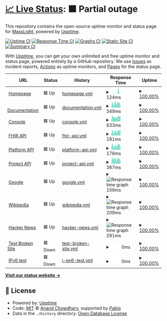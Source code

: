 # [📈 Live Status](https://masslight.github.io/upptime): <!--live status--> **🟧 Partial outage**

This repository contains the open-source uptime monitor and status page for [MassLight](https://masslight.github.io/upptime), powered by [Upptime](https://github.com/upptime/upptime).

[![Uptime CI](https://github.com/masslight/upptime/workflows/Uptime%20CI/badge.svg)](https://github.com/masslight/upptime/actions?query=workflow%3A%22Uptime+CI%22)
[![Response Time CI](https://github.com/masslight/upptime/workflows/Response%20Time%20CI/badge.svg)](https://github.com/masslight/upptime/actions?query=workflow%3A%22Response+Time+CI%22)
[![Graphs CI](https://github.com/masslight/upptime/workflows/Graphs%20CI/badge.svg)](https://github.com/masslight/upptime/actions?query=workflow%3A%22Graphs+CI%22)
[![Static Site CI](https://github.com/masslight/upptime/workflows/Static%20Site%20CI/badge.svg)](https://github.com/masslight/upptime/actions?query=workflow%3A%22Static+Site+CI%22)
[![Summary CI](https://github.com/masslight/upptime/workflows/Summary%20CI/badge.svg)](https://github.com/masslight/upptime/actions?query=workflow%3A%22Summary+CI%22)

With [Upptime](https://upptime.js.org), you can get your own unlimited and free uptime monitor and status page, powered entirely by a GitHub repository. We use [Issues](https://github.com/masslight/upptime/issues) as incident reports, [Actions](https://github.com/masslight/upptime/actions) as uptime monitors, and [Pages](https://masslight.github.io/upptime) for the status page.

<!--start: status pages-->
<!-- This summary is generated by Upptime (https://github.com/upptime/upptime) -->
<!-- Do not edit this manually, your changes will be overwritten -->
<!-- prettier-ignore -->
| URL | Status | History | Response Time | Uptime |
| --- | ------ | ------- | ------------- | ------ |
| <img alt="" src="https://icons.duckduckgo.com/ip3/www.zapehr.com.ico" height="13"> [Homepage](https://www.zapehr.com) | 🟩 Up | [homepage.yml](https://github.com/masslight/upptime/commits/HEAD/history/homepage.yml) | <details><summary><img alt="Response time graph" src="./graphs/homepage/response-time-week.png" height="20"> 124ms</summary><br><a href="https://masslight.github.io/upptime/history/homepage"><img alt="Response time 124" src="https://img.shields.io/endpoint?url=https%3A%2F%2Fraw.githubusercontent.com%2Fmasslight%2Fupptime%2FHEAD%2Fapi%2Fhomepage%2Fresponse-time.json"></a><br><a href="https://masslight.github.io/upptime/history/homepage"><img alt="24-hour response time 124" src="https://img.shields.io/endpoint?url=https%3A%2F%2Fraw.githubusercontent.com%2Fmasslight%2Fupptime%2FHEAD%2Fapi%2Fhomepage%2Fresponse-time-day.json"></a><br><a href="https://masslight.github.io/upptime/history/homepage"><img alt="7-day response time 124" src="https://img.shields.io/endpoint?url=https%3A%2F%2Fraw.githubusercontent.com%2Fmasslight%2Fupptime%2FHEAD%2Fapi%2Fhomepage%2Fresponse-time-week.json"></a><br><a href="https://masslight.github.io/upptime/history/homepage"><img alt="30-day response time 124" src="https://img.shields.io/endpoint?url=https%3A%2F%2Fraw.githubusercontent.com%2Fmasslight%2Fupptime%2FHEAD%2Fapi%2Fhomepage%2Fresponse-time-month.json"></a><br><a href="https://masslight.github.io/upptime/history/homepage"><img alt="1-year response time 124" src="https://img.shields.io/endpoint?url=https%3A%2F%2Fraw.githubusercontent.com%2Fmasslight%2Fupptime%2FHEAD%2Fapi%2Fhomepage%2Fresponse-time-year.json"></a></details> | <details><summary><a href="https://masslight.github.io/upptime/history/homepage">100.00%</a></summary><a href="https://masslight.github.io/upptime/history/homepage"><img alt="All-time uptime 100.00%" src="https://img.shields.io/endpoint?url=https%3A%2F%2Fraw.githubusercontent.com%2Fmasslight%2Fupptime%2FHEAD%2Fapi%2Fhomepage%2Fuptime.json"></a><br><a href="https://masslight.github.io/upptime/history/homepage"><img alt="24-hour uptime 100.00%" src="https://img.shields.io/endpoint?url=https%3A%2F%2Fraw.githubusercontent.com%2Fmasslight%2Fupptime%2FHEAD%2Fapi%2Fhomepage%2Fuptime-day.json"></a><br><a href="https://masslight.github.io/upptime/history/homepage"><img alt="7-day uptime 100.00%" src="https://img.shields.io/endpoint?url=https%3A%2F%2Fraw.githubusercontent.com%2Fmasslight%2Fupptime%2FHEAD%2Fapi%2Fhomepage%2Fuptime-week.json"></a><br><a href="https://masslight.github.io/upptime/history/homepage"><img alt="30-day uptime 100.00%" src="https://img.shields.io/endpoint?url=https%3A%2F%2Fraw.githubusercontent.com%2Fmasslight%2Fupptime%2FHEAD%2Fapi%2Fhomepage%2Fuptime-month.json"></a><br><a href="https://masslight.github.io/upptime/history/homepage"><img alt="1-year uptime 100.00%" src="https://img.shields.io/endpoint?url=https%3A%2F%2Fraw.githubusercontent.com%2Fmasslight%2Fupptime%2FHEAD%2Fapi%2Fhomepage%2Fuptime-year.json"></a></details>
| <img alt="" src="https://icons.duckduckgo.com/ip3/docs.zapehr.com.ico" height="13"> [Documentation](https://docs.zapehr.com) | 🟩 Up | [documentation.yml](https://github.com/masslight/upptime/commits/HEAD/history/documentation.yml) | <details><summary><img alt="Response time graph" src="./graphs/documentation/response-time-week.png" height="20"> 349ms</summary><br><a href="https://masslight.github.io/upptime/history/documentation"><img alt="Response time 349" src="https://img.shields.io/endpoint?url=https%3A%2F%2Fraw.githubusercontent.com%2Fmasslight%2Fupptime%2FHEAD%2Fapi%2Fdocumentation%2Fresponse-time.json"></a><br><a href="https://masslight.github.io/upptime/history/documentation"><img alt="24-hour response time 349" src="https://img.shields.io/endpoint?url=https%3A%2F%2Fraw.githubusercontent.com%2Fmasslight%2Fupptime%2FHEAD%2Fapi%2Fdocumentation%2Fresponse-time-day.json"></a><br><a href="https://masslight.github.io/upptime/history/documentation"><img alt="7-day response time 349" src="https://img.shields.io/endpoint?url=https%3A%2F%2Fraw.githubusercontent.com%2Fmasslight%2Fupptime%2FHEAD%2Fapi%2Fdocumentation%2Fresponse-time-week.json"></a><br><a href="https://masslight.github.io/upptime/history/documentation"><img alt="30-day response time 349" src="https://img.shields.io/endpoint?url=https%3A%2F%2Fraw.githubusercontent.com%2Fmasslight%2Fupptime%2FHEAD%2Fapi%2Fdocumentation%2Fresponse-time-month.json"></a><br><a href="https://masslight.github.io/upptime/history/documentation"><img alt="1-year response time 349" src="https://img.shields.io/endpoint?url=https%3A%2F%2Fraw.githubusercontent.com%2Fmasslight%2Fupptime%2FHEAD%2Fapi%2Fdocumentation%2Fresponse-time-year.json"></a></details> | <details><summary><a href="https://masslight.github.io/upptime/history/documentation">100.00%</a></summary><a href="https://masslight.github.io/upptime/history/documentation"><img alt="All-time uptime 100.00%" src="https://img.shields.io/endpoint?url=https%3A%2F%2Fraw.githubusercontent.com%2Fmasslight%2Fupptime%2FHEAD%2Fapi%2Fdocumentation%2Fuptime.json"></a><br><a href="https://masslight.github.io/upptime/history/documentation"><img alt="24-hour uptime 100.00%" src="https://img.shields.io/endpoint?url=https%3A%2F%2Fraw.githubusercontent.com%2Fmasslight%2Fupptime%2FHEAD%2Fapi%2Fdocumentation%2Fuptime-day.json"></a><br><a href="https://masslight.github.io/upptime/history/documentation"><img alt="7-day uptime 100.00%" src="https://img.shields.io/endpoint?url=https%3A%2F%2Fraw.githubusercontent.com%2Fmasslight%2Fupptime%2FHEAD%2Fapi%2Fdocumentation%2Fuptime-week.json"></a><br><a href="https://masslight.github.io/upptime/history/documentation"><img alt="30-day uptime 100.00%" src="https://img.shields.io/endpoint?url=https%3A%2F%2Fraw.githubusercontent.com%2Fmasslight%2Fupptime%2FHEAD%2Fapi%2Fdocumentation%2Fuptime-month.json"></a><br><a href="https://masslight.github.io/upptime/history/documentation"><img alt="1-year uptime 100.00%" src="https://img.shields.io/endpoint?url=https%3A%2F%2Fraw.githubusercontent.com%2Fmasslight%2Fupptime%2FHEAD%2Fapi%2Fdocumentation%2Fuptime-year.json"></a></details>
| <img alt="" src="https://icons.duckduckgo.com/ip3/console.zapehr.com.ico" height="13"> [Console](https://console.zapehr.com) | 🟩 Up | [console.yml](https://github.com/masslight/upptime/commits/HEAD/history/console.yml) | <details><summary><img alt="Response time graph" src="./graphs/console/response-time-week.png" height="20"> 633ms</summary><br><a href="https://masslight.github.io/upptime/history/console"><img alt="Response time 633" src="https://img.shields.io/endpoint?url=https%3A%2F%2Fraw.githubusercontent.com%2Fmasslight%2Fupptime%2FHEAD%2Fapi%2Fconsole%2Fresponse-time.json"></a><br><a href="https://masslight.github.io/upptime/history/console"><img alt="24-hour response time 633" src="https://img.shields.io/endpoint?url=https%3A%2F%2Fraw.githubusercontent.com%2Fmasslight%2Fupptime%2FHEAD%2Fapi%2Fconsole%2Fresponse-time-day.json"></a><br><a href="https://masslight.github.io/upptime/history/console"><img alt="7-day response time 633" src="https://img.shields.io/endpoint?url=https%3A%2F%2Fraw.githubusercontent.com%2Fmasslight%2Fupptime%2FHEAD%2Fapi%2Fconsole%2Fresponse-time-week.json"></a><br><a href="https://masslight.github.io/upptime/history/console"><img alt="30-day response time 633" src="https://img.shields.io/endpoint?url=https%3A%2F%2Fraw.githubusercontent.com%2Fmasslight%2Fupptime%2FHEAD%2Fapi%2Fconsole%2Fresponse-time-month.json"></a><br><a href="https://masslight.github.io/upptime/history/console"><img alt="1-year response time 633" src="https://img.shields.io/endpoint?url=https%3A%2F%2Fraw.githubusercontent.com%2Fmasslight%2Fupptime%2FHEAD%2Fapi%2Fconsole%2Fresponse-time-year.json"></a></details> | <details><summary><a href="https://masslight.github.io/upptime/history/console">100.00%</a></summary><a href="https://masslight.github.io/upptime/history/console"><img alt="All-time uptime 100.00%" src="https://img.shields.io/endpoint?url=https%3A%2F%2Fraw.githubusercontent.com%2Fmasslight%2Fupptime%2FHEAD%2Fapi%2Fconsole%2Fuptime.json"></a><br><a href="https://masslight.github.io/upptime/history/console"><img alt="24-hour uptime 100.00%" src="https://img.shields.io/endpoint?url=https%3A%2F%2Fraw.githubusercontent.com%2Fmasslight%2Fupptime%2FHEAD%2Fapi%2Fconsole%2Fuptime-day.json"></a><br><a href="https://masslight.github.io/upptime/history/console"><img alt="7-day uptime 100.00%" src="https://img.shields.io/endpoint?url=https%3A%2F%2Fraw.githubusercontent.com%2Fmasslight%2Fupptime%2FHEAD%2Fapi%2Fconsole%2Fuptime-week.json"></a><br><a href="https://masslight.github.io/upptime/history/console"><img alt="30-day uptime 100.00%" src="https://img.shields.io/endpoint?url=https%3A%2F%2Fraw.githubusercontent.com%2Fmasslight%2Fupptime%2FHEAD%2Fapi%2Fconsole%2Fuptime-month.json"></a><br><a href="https://masslight.github.io/upptime/history/console"><img alt="1-year uptime 100.00%" src="https://img.shields.io/endpoint?url=https%3A%2F%2Fraw.githubusercontent.com%2Fmasslight%2Fupptime%2FHEAD%2Fapi%2Fconsole%2Fuptime-year.json"></a></details>
| <img alt="" src="https://icons.duckduckgo.com/ip3/fhir-api.zapehr.com.ico" height="13"> [FHIR API](https://fhir-api.zapehr.com/version) | 🟩 Up | [fhir-api.yml](https://github.com/masslight/upptime/commits/HEAD/history/fhir-api.yml) | <details><summary><img alt="Response time graph" src="./graphs/fhir-api/response-time-week.png" height="20"> 181ms</summary><br><a href="https://masslight.github.io/upptime/history/fhir-api"><img alt="Response time 181" src="https://img.shields.io/endpoint?url=https%3A%2F%2Fraw.githubusercontent.com%2Fmasslight%2Fupptime%2FHEAD%2Fapi%2Ffhir-api%2Fresponse-time.json"></a><br><a href="https://masslight.github.io/upptime/history/fhir-api"><img alt="24-hour response time 181" src="https://img.shields.io/endpoint?url=https%3A%2F%2Fraw.githubusercontent.com%2Fmasslight%2Fupptime%2FHEAD%2Fapi%2Ffhir-api%2Fresponse-time-day.json"></a><br><a href="https://masslight.github.io/upptime/history/fhir-api"><img alt="7-day response time 181" src="https://img.shields.io/endpoint?url=https%3A%2F%2Fraw.githubusercontent.com%2Fmasslight%2Fupptime%2FHEAD%2Fapi%2Ffhir-api%2Fresponse-time-week.json"></a><br><a href="https://masslight.github.io/upptime/history/fhir-api"><img alt="30-day response time 181" src="https://img.shields.io/endpoint?url=https%3A%2F%2Fraw.githubusercontent.com%2Fmasslight%2Fupptime%2FHEAD%2Fapi%2Ffhir-api%2Fresponse-time-month.json"></a><br><a href="https://masslight.github.io/upptime/history/fhir-api"><img alt="1-year response time 181" src="https://img.shields.io/endpoint?url=https%3A%2F%2Fraw.githubusercontent.com%2Fmasslight%2Fupptime%2FHEAD%2Fapi%2Ffhir-api%2Fresponse-time-year.json"></a></details> | <details><summary><a href="https://masslight.github.io/upptime/history/fhir-api">100.00%</a></summary><a href="https://masslight.github.io/upptime/history/fhir-api"><img alt="All-time uptime 100.00%" src="https://img.shields.io/endpoint?url=https%3A%2F%2Fraw.githubusercontent.com%2Fmasslight%2Fupptime%2FHEAD%2Fapi%2Ffhir-api%2Fuptime.json"></a><br><a href="https://masslight.github.io/upptime/history/fhir-api"><img alt="24-hour uptime 100.00%" src="https://img.shields.io/endpoint?url=https%3A%2F%2Fraw.githubusercontent.com%2Fmasslight%2Fupptime%2FHEAD%2Fapi%2Ffhir-api%2Fuptime-day.json"></a><br><a href="https://masslight.github.io/upptime/history/fhir-api"><img alt="7-day uptime 100.00%" src="https://img.shields.io/endpoint?url=https%3A%2F%2Fraw.githubusercontent.com%2Fmasslight%2Fupptime%2FHEAD%2Fapi%2Ffhir-api%2Fuptime-week.json"></a><br><a href="https://masslight.github.io/upptime/history/fhir-api"><img alt="30-day uptime 100.00%" src="https://img.shields.io/endpoint?url=https%3A%2F%2Fraw.githubusercontent.com%2Fmasslight%2Fupptime%2FHEAD%2Fapi%2Ffhir-api%2Fuptime-month.json"></a><br><a href="https://masslight.github.io/upptime/history/fhir-api"><img alt="1-year uptime 100.00%" src="https://img.shields.io/endpoint?url=https%3A%2F%2Fraw.githubusercontent.com%2Fmasslight%2Fupptime%2FHEAD%2Fapi%2Ffhir-api%2Fuptime-year.json"></a></details>
| <img alt="" src="https://icons.duckduckgo.com/ip3/platform-api.zapehr.com.ico" height="13"> [Platform API](https://platform-api.zapehr.com/v1/version) | 🟩 Up | [platform-api.yml](https://github.com/masslight/upptime/commits/HEAD/history/platform-api.yml) | <details><summary><img alt="Response time graph" src="./graphs/platform-api/response-time-week.png" height="20"> 178ms</summary><br><a href="https://masslight.github.io/upptime/history/platform-api"><img alt="Response time 178" src="https://img.shields.io/endpoint?url=https%3A%2F%2Fraw.githubusercontent.com%2Fmasslight%2Fupptime%2FHEAD%2Fapi%2Fplatform-api%2Fresponse-time.json"></a><br><a href="https://masslight.github.io/upptime/history/platform-api"><img alt="24-hour response time 178" src="https://img.shields.io/endpoint?url=https%3A%2F%2Fraw.githubusercontent.com%2Fmasslight%2Fupptime%2FHEAD%2Fapi%2Fplatform-api%2Fresponse-time-day.json"></a><br><a href="https://masslight.github.io/upptime/history/platform-api"><img alt="7-day response time 178" src="https://img.shields.io/endpoint?url=https%3A%2F%2Fraw.githubusercontent.com%2Fmasslight%2Fupptime%2FHEAD%2Fapi%2Fplatform-api%2Fresponse-time-week.json"></a><br><a href="https://masslight.github.io/upptime/history/platform-api"><img alt="30-day response time 178" src="https://img.shields.io/endpoint?url=https%3A%2F%2Fraw.githubusercontent.com%2Fmasslight%2Fupptime%2FHEAD%2Fapi%2Fplatform-api%2Fresponse-time-month.json"></a><br><a href="https://masslight.github.io/upptime/history/platform-api"><img alt="1-year response time 178" src="https://img.shields.io/endpoint?url=https%3A%2F%2Fraw.githubusercontent.com%2Fmasslight%2Fupptime%2FHEAD%2Fapi%2Fplatform-api%2Fresponse-time-year.json"></a></details> | <details><summary><a href="https://masslight.github.io/upptime/history/platform-api">100.00%</a></summary><a href="https://masslight.github.io/upptime/history/platform-api"><img alt="All-time uptime 100.00%" src="https://img.shields.io/endpoint?url=https%3A%2F%2Fraw.githubusercontent.com%2Fmasslight%2Fupptime%2FHEAD%2Fapi%2Fplatform-api%2Fuptime.json"></a><br><a href="https://masslight.github.io/upptime/history/platform-api"><img alt="24-hour uptime 100.00%" src="https://img.shields.io/endpoint?url=https%3A%2F%2Fraw.githubusercontent.com%2Fmasslight%2Fupptime%2FHEAD%2Fapi%2Fplatform-api%2Fuptime-day.json"></a><br><a href="https://masslight.github.io/upptime/history/platform-api"><img alt="7-day uptime 100.00%" src="https://img.shields.io/endpoint?url=https%3A%2F%2Fraw.githubusercontent.com%2Fmasslight%2Fupptime%2FHEAD%2Fapi%2Fplatform-api%2Fuptime-week.json"></a><br><a href="https://masslight.github.io/upptime/history/platform-api"><img alt="30-day uptime 100.00%" src="https://img.shields.io/endpoint?url=https%3A%2F%2Fraw.githubusercontent.com%2Fmasslight%2Fupptime%2FHEAD%2Fapi%2Fplatform-api%2Fuptime-month.json"></a><br><a href="https://masslight.github.io/upptime/history/platform-api"><img alt="1-year uptime 100.00%" src="https://img.shields.io/endpoint?url=https%3A%2F%2Fraw.githubusercontent.com%2Fmasslight%2Fupptime%2FHEAD%2Fapi%2Fplatform-api%2Fuptime-year.json"></a></details>
| <img alt="" src="https://icons.duckduckgo.com/ip3/project-api.zapehr.com.ico" height="13"> [Project API](https://project-api.zapehr.com/v1/version) | 🟩 Up | [project-api.yml](https://github.com/masslight/upptime/commits/HEAD/history/project-api.yml) | <details><summary><img alt="Response time graph" src="./graphs/project-api/response-time-week.png" height="20"> 367ms</summary><br><a href="https://masslight.github.io/upptime/history/project-api"><img alt="Response time 367" src="https://img.shields.io/endpoint?url=https%3A%2F%2Fraw.githubusercontent.com%2Fmasslight%2Fupptime%2FHEAD%2Fapi%2Fproject-api%2Fresponse-time.json"></a><br><a href="https://masslight.github.io/upptime/history/project-api"><img alt="24-hour response time 367" src="https://img.shields.io/endpoint?url=https%3A%2F%2Fraw.githubusercontent.com%2Fmasslight%2Fupptime%2FHEAD%2Fapi%2Fproject-api%2Fresponse-time-day.json"></a><br><a href="https://masslight.github.io/upptime/history/project-api"><img alt="7-day response time 367" src="https://img.shields.io/endpoint?url=https%3A%2F%2Fraw.githubusercontent.com%2Fmasslight%2Fupptime%2FHEAD%2Fapi%2Fproject-api%2Fresponse-time-week.json"></a><br><a href="https://masslight.github.io/upptime/history/project-api"><img alt="30-day response time 367" src="https://img.shields.io/endpoint?url=https%3A%2F%2Fraw.githubusercontent.com%2Fmasslight%2Fupptime%2FHEAD%2Fapi%2Fproject-api%2Fresponse-time-month.json"></a><br><a href="https://masslight.github.io/upptime/history/project-api"><img alt="1-year response time 367" src="https://img.shields.io/endpoint?url=https%3A%2F%2Fraw.githubusercontent.com%2Fmasslight%2Fupptime%2FHEAD%2Fapi%2Fproject-api%2Fresponse-time-year.json"></a></details> | <details><summary><a href="https://masslight.github.io/upptime/history/project-api">100.00%</a></summary><a href="https://masslight.github.io/upptime/history/project-api"><img alt="All-time uptime 100.00%" src="https://img.shields.io/endpoint?url=https%3A%2F%2Fraw.githubusercontent.com%2Fmasslight%2Fupptime%2FHEAD%2Fapi%2Fproject-api%2Fuptime.json"></a><br><a href="https://masslight.github.io/upptime/history/project-api"><img alt="24-hour uptime 100.00%" src="https://img.shields.io/endpoint?url=https%3A%2F%2Fraw.githubusercontent.com%2Fmasslight%2Fupptime%2FHEAD%2Fapi%2Fproject-api%2Fuptime-day.json"></a><br><a href="https://masslight.github.io/upptime/history/project-api"><img alt="7-day uptime 100.00%" src="https://img.shields.io/endpoint?url=https%3A%2F%2Fraw.githubusercontent.com%2Fmasslight%2Fupptime%2FHEAD%2Fapi%2Fproject-api%2Fuptime-week.json"></a><br><a href="https://masslight.github.io/upptime/history/project-api"><img alt="30-day uptime 100.00%" src="https://img.shields.io/endpoint?url=https%3A%2F%2Fraw.githubusercontent.com%2Fmasslight%2Fupptime%2FHEAD%2Fapi%2Fproject-api%2Fuptime-month.json"></a><br><a href="https://masslight.github.io/upptime/history/project-api"><img alt="1-year uptime 100.00%" src="https://img.shields.io/endpoint?url=https%3A%2F%2Fraw.githubusercontent.com%2Fmasslight%2Fupptime%2FHEAD%2Fapi%2Fproject-api%2Fuptime-year.json"></a></details>
| <img alt="" src="https://icons.duckduckgo.com/ip3/www.google.com.ico" height="13"> [Google](https://www.google.com) | 🟩 Up | [google.yml](https://github.com/masslight/upptime/commits/HEAD/history/google.yml) | <details><summary><img alt="Response time graph" src="./graphs/google/response-time-week.png" height="20"> 109ms</summary><br><a href="https://masslight.github.io/upptime/history/google"><img alt="Response time 105" src="https://img.shields.io/endpoint?url=https%3A%2F%2Fraw.githubusercontent.com%2Fmasslight%2Fupptime%2FHEAD%2Fapi%2Fgoogle%2Fresponse-time.json"></a><br><a href="https://masslight.github.io/upptime/history/google"><img alt="24-hour response time 81" src="https://img.shields.io/endpoint?url=https%3A%2F%2Fraw.githubusercontent.com%2Fmasslight%2Fupptime%2FHEAD%2Fapi%2Fgoogle%2Fresponse-time-day.json"></a><br><a href="https://masslight.github.io/upptime/history/google"><img alt="7-day response time 109" src="https://img.shields.io/endpoint?url=https%3A%2F%2Fraw.githubusercontent.com%2Fmasslight%2Fupptime%2FHEAD%2Fapi%2Fgoogle%2Fresponse-time-week.json"></a><br><a href="https://masslight.github.io/upptime/history/google"><img alt="30-day response time 96" src="https://img.shields.io/endpoint?url=https%3A%2F%2Fraw.githubusercontent.com%2Fmasslight%2Fupptime%2FHEAD%2Fapi%2Fgoogle%2Fresponse-time-month.json"></a><br><a href="https://masslight.github.io/upptime/history/google"><img alt="1-year response time 109" src="https://img.shields.io/endpoint?url=https%3A%2F%2Fraw.githubusercontent.com%2Fmasslight%2Fupptime%2FHEAD%2Fapi%2Fgoogle%2Fresponse-time-year.json"></a></details> | <details><summary><a href="https://masslight.github.io/upptime/history/google">100.00%</a></summary><a href="https://masslight.github.io/upptime/history/google"><img alt="All-time uptime 100.00%" src="https://img.shields.io/endpoint?url=https%3A%2F%2Fraw.githubusercontent.com%2Fmasslight%2Fupptime%2FHEAD%2Fapi%2Fgoogle%2Fuptime.json"></a><br><a href="https://masslight.github.io/upptime/history/google"><img alt="24-hour uptime 100.00%" src="https://img.shields.io/endpoint?url=https%3A%2F%2Fraw.githubusercontent.com%2Fmasslight%2Fupptime%2FHEAD%2Fapi%2Fgoogle%2Fuptime-day.json"></a><br><a href="https://masslight.github.io/upptime/history/google"><img alt="7-day uptime 100.00%" src="https://img.shields.io/endpoint?url=https%3A%2F%2Fraw.githubusercontent.com%2Fmasslight%2Fupptime%2FHEAD%2Fapi%2Fgoogle%2Fuptime-week.json"></a><br><a href="https://masslight.github.io/upptime/history/google"><img alt="30-day uptime 100.00%" src="https://img.shields.io/endpoint?url=https%3A%2F%2Fraw.githubusercontent.com%2Fmasslight%2Fupptime%2FHEAD%2Fapi%2Fgoogle%2Fuptime-month.json"></a><br><a href="https://masslight.github.io/upptime/history/google"><img alt="1-year uptime 100.00%" src="https://img.shields.io/endpoint?url=https%3A%2F%2Fraw.githubusercontent.com%2Fmasslight%2Fupptime%2FHEAD%2Fapi%2Fgoogle%2Fuptime-year.json"></a></details>
| <img alt="" src="https://icons.duckduckgo.com/ip3/en.wikipedia.org.ico" height="13"> [Wikipedia](https://en.wikipedia.org) | 🟩 Up | [wikipedia.yml](https://github.com/masslight/upptime/commits/HEAD/history/wikipedia.yml) | <details><summary><img alt="Response time graph" src="./graphs/wikipedia/response-time-week.png" height="20"> 209ms</summary><br><a href="https://masslight.github.io/upptime/history/wikipedia"><img alt="Response time 245" src="https://img.shields.io/endpoint?url=https%3A%2F%2Fraw.githubusercontent.com%2Fmasslight%2Fupptime%2FHEAD%2Fapi%2Fwikipedia%2Fresponse-time.json"></a><br><a href="https://masslight.github.io/upptime/history/wikipedia"><img alt="24-hour response time 239" src="https://img.shields.io/endpoint?url=https%3A%2F%2Fraw.githubusercontent.com%2Fmasslight%2Fupptime%2FHEAD%2Fapi%2Fwikipedia%2Fresponse-time-day.json"></a><br><a href="https://masslight.github.io/upptime/history/wikipedia"><img alt="7-day response time 209" src="https://img.shields.io/endpoint?url=https%3A%2F%2Fraw.githubusercontent.com%2Fmasslight%2Fupptime%2FHEAD%2Fapi%2Fwikipedia%2Fresponse-time-week.json"></a><br><a href="https://masslight.github.io/upptime/history/wikipedia"><img alt="30-day response time 192" src="https://img.shields.io/endpoint?url=https%3A%2F%2Fraw.githubusercontent.com%2Fmasslight%2Fupptime%2FHEAD%2Fapi%2Fwikipedia%2Fresponse-time-month.json"></a><br><a href="https://masslight.github.io/upptime/history/wikipedia"><img alt="1-year response time 258" src="https://img.shields.io/endpoint?url=https%3A%2F%2Fraw.githubusercontent.com%2Fmasslight%2Fupptime%2FHEAD%2Fapi%2Fwikipedia%2Fresponse-time-year.json"></a></details> | <details><summary><a href="https://masslight.github.io/upptime/history/wikipedia">100.00%</a></summary><a href="https://masslight.github.io/upptime/history/wikipedia"><img alt="All-time uptime 100.00%" src="https://img.shields.io/endpoint?url=https%3A%2F%2Fraw.githubusercontent.com%2Fmasslight%2Fupptime%2FHEAD%2Fapi%2Fwikipedia%2Fuptime.json"></a><br><a href="https://masslight.github.io/upptime/history/wikipedia"><img alt="24-hour uptime 100.00%" src="https://img.shields.io/endpoint?url=https%3A%2F%2Fraw.githubusercontent.com%2Fmasslight%2Fupptime%2FHEAD%2Fapi%2Fwikipedia%2Fuptime-day.json"></a><br><a href="https://masslight.github.io/upptime/history/wikipedia"><img alt="7-day uptime 100.00%" src="https://img.shields.io/endpoint?url=https%3A%2F%2Fraw.githubusercontent.com%2Fmasslight%2Fupptime%2FHEAD%2Fapi%2Fwikipedia%2Fuptime-week.json"></a><br><a href="https://masslight.github.io/upptime/history/wikipedia"><img alt="30-day uptime 100.00%" src="https://img.shields.io/endpoint?url=https%3A%2F%2Fraw.githubusercontent.com%2Fmasslight%2Fupptime%2FHEAD%2Fapi%2Fwikipedia%2Fuptime-month.json"></a><br><a href="https://masslight.github.io/upptime/history/wikipedia"><img alt="1-year uptime 100.00%" src="https://img.shields.io/endpoint?url=https%3A%2F%2Fraw.githubusercontent.com%2Fmasslight%2Fupptime%2FHEAD%2Fapi%2Fwikipedia%2Fuptime-year.json"></a></details>
| <img alt="" src="https://icons.duckduckgo.com/ip3/news.ycombinator.com.ico" height="13"> [Hacker News](https://news.ycombinator.com) | 🟩 Up | [hacker-news.yml](https://github.com/masslight/upptime/commits/HEAD/history/hacker-news.yml) | <details><summary><img alt="Response time graph" src="./graphs/hacker-news/response-time-week.png" height="20"> 291ms</summary><br><a href="https://masslight.github.io/upptime/history/hacker-news"><img alt="Response time 414" src="https://img.shields.io/endpoint?url=https%3A%2F%2Fraw.githubusercontent.com%2Fmasslight%2Fupptime%2FHEAD%2Fapi%2Fhacker-news%2Fresponse-time.json"></a><br><a href="https://masslight.github.io/upptime/history/hacker-news"><img alt="24-hour response time 339" src="https://img.shields.io/endpoint?url=https%3A%2F%2Fraw.githubusercontent.com%2Fmasslight%2Fupptime%2FHEAD%2Fapi%2Fhacker-news%2Fresponse-time-day.json"></a><br><a href="https://masslight.github.io/upptime/history/hacker-news"><img alt="7-day response time 291" src="https://img.shields.io/endpoint?url=https%3A%2F%2Fraw.githubusercontent.com%2Fmasslight%2Fupptime%2FHEAD%2Fapi%2Fhacker-news%2Fresponse-time-week.json"></a><br><a href="https://masslight.github.io/upptime/history/hacker-news"><img alt="30-day response time 288" src="https://img.shields.io/endpoint?url=https%3A%2F%2Fraw.githubusercontent.com%2Fmasslight%2Fupptime%2FHEAD%2Fapi%2Fhacker-news%2Fresponse-time-month.json"></a><br><a href="https://masslight.github.io/upptime/history/hacker-news"><img alt="1-year response time 445" src="https://img.shields.io/endpoint?url=https%3A%2F%2Fraw.githubusercontent.com%2Fmasslight%2Fupptime%2FHEAD%2Fapi%2Fhacker-news%2Fresponse-time-year.json"></a></details> | <details><summary><a href="https://masslight.github.io/upptime/history/hacker-news">100.00%</a></summary><a href="https://masslight.github.io/upptime/history/hacker-news"><img alt="All-time uptime 100.00%" src="https://img.shields.io/endpoint?url=https%3A%2F%2Fraw.githubusercontent.com%2Fmasslight%2Fupptime%2FHEAD%2Fapi%2Fhacker-news%2Fuptime.json"></a><br><a href="https://masslight.github.io/upptime/history/hacker-news"><img alt="24-hour uptime 100.00%" src="https://img.shields.io/endpoint?url=https%3A%2F%2Fraw.githubusercontent.com%2Fmasslight%2Fupptime%2FHEAD%2Fapi%2Fhacker-news%2Fuptime-day.json"></a><br><a href="https://masslight.github.io/upptime/history/hacker-news"><img alt="7-day uptime 100.00%" src="https://img.shields.io/endpoint?url=https%3A%2F%2Fraw.githubusercontent.com%2Fmasslight%2Fupptime%2FHEAD%2Fapi%2Fhacker-news%2Fuptime-week.json"></a><br><a href="https://masslight.github.io/upptime/history/hacker-news"><img alt="30-day uptime 100.00%" src="https://img.shields.io/endpoint?url=https%3A%2F%2Fraw.githubusercontent.com%2Fmasslight%2Fupptime%2FHEAD%2Fapi%2Fhacker-news%2Fuptime-month.json"></a><br><a href="https://masslight.github.io/upptime/history/hacker-news"><img alt="1-year uptime 100.00%" src="https://img.shields.io/endpoint?url=https%3A%2F%2Fraw.githubusercontent.com%2Fmasslight%2Fupptime%2FHEAD%2Fapi%2Fhacker-news%2Fuptime-year.json"></a></details>
| <img alt="" src="https://icons.duckduckgo.com/ip3/thissitedoesnotexist.koj.co.ico" height="13"> [Test Broken Site](https://thissitedoesnotexist.koj.co) | 🟥 Down | [test-broken-site.yml](https://github.com/masslight/upptime/commits/HEAD/history/test-broken-site.yml) | <details><summary><img alt="Response time graph" src="./graphs/test-broken-site/response-time-week.png" height="20"> 0ms</summary><br><a href="https://masslight.github.io/upptime/history/test-broken-site"><img alt="Response time 0" src="https://img.shields.io/endpoint?url=https%3A%2F%2Fraw.githubusercontent.com%2Fmasslight%2Fupptime%2FHEAD%2Fapi%2Ftest-broken-site%2Fresponse-time.json"></a><br><a href="https://masslight.github.io/upptime/history/test-broken-site"><img alt="24-hour response time 0" src="https://img.shields.io/endpoint?url=https%3A%2F%2Fraw.githubusercontent.com%2Fmasslight%2Fupptime%2FHEAD%2Fapi%2Ftest-broken-site%2Fresponse-time-day.json"></a><br><a href="https://masslight.github.io/upptime/history/test-broken-site"><img alt="7-day response time 0" src="https://img.shields.io/endpoint?url=https%3A%2F%2Fraw.githubusercontent.com%2Fmasslight%2Fupptime%2FHEAD%2Fapi%2Ftest-broken-site%2Fresponse-time-week.json"></a><br><a href="https://masslight.github.io/upptime/history/test-broken-site"><img alt="30-day response time 0" src="https://img.shields.io/endpoint?url=https%3A%2F%2Fraw.githubusercontent.com%2Fmasslight%2Fupptime%2FHEAD%2Fapi%2Ftest-broken-site%2Fresponse-time-month.json"></a><br><a href="https://masslight.github.io/upptime/history/test-broken-site"><img alt="1-year response time 0" src="https://img.shields.io/endpoint?url=https%3A%2F%2Fraw.githubusercontent.com%2Fmasslight%2Fupptime%2FHEAD%2Fapi%2Ftest-broken-site%2Fresponse-time-year.json"></a></details> | <details><summary><a href="https://masslight.github.io/upptime/history/test-broken-site">100.00%</a></summary><a href="https://masslight.github.io/upptime/history/test-broken-site"><img alt="All-time uptime 100.00%" src="https://img.shields.io/endpoint?url=https%3A%2F%2Fraw.githubusercontent.com%2Fmasslight%2Fupptime%2FHEAD%2Fapi%2Ftest-broken-site%2Fuptime.json"></a><br><a href="https://masslight.github.io/upptime/history/test-broken-site"><img alt="24-hour uptime 100.00%" src="https://img.shields.io/endpoint?url=https%3A%2F%2Fraw.githubusercontent.com%2Fmasslight%2Fupptime%2FHEAD%2Fapi%2Ftest-broken-site%2Fuptime-day.json"></a><br><a href="https://masslight.github.io/upptime/history/test-broken-site"><img alt="7-day uptime 100.00%" src="https://img.shields.io/endpoint?url=https%3A%2F%2Fraw.githubusercontent.com%2Fmasslight%2Fupptime%2FHEAD%2Fapi%2Ftest-broken-site%2Fuptime-week.json"></a><br><a href="https://masslight.github.io/upptime/history/test-broken-site"><img alt="30-day uptime 100.00%" src="https://img.shields.io/endpoint?url=https%3A%2F%2Fraw.githubusercontent.com%2Fmasslight%2Fupptime%2FHEAD%2Fapi%2Ftest-broken-site%2Fuptime-month.json"></a><br><a href="https://masslight.github.io/upptime/history/test-broken-site"><img alt="1-year uptime 100.00%" src="https://img.shields.io/endpoint?url=https%3A%2F%2Fraw.githubusercontent.com%2Fmasslight%2Fupptime%2FHEAD%2Fapi%2Ftest-broken-site%2Fuptime-year.json"></a></details>
| <img alt="" src="https://icons.duckduckgo.com/ip3/null.ico" height="13"> [IPv6 test](forwardemail.net) | 🟥 Down | [i-pv6-test.yml](https://github.com/masslight/upptime/commits/HEAD/history/i-pv6-test.yml) | <details><summary><img alt="Response time graph" src="./graphs/i-pv6-test/response-time-week.png" height="20"> 0ms</summary><br><a href="https://masslight.github.io/upptime/history/i-pv6-test"><img alt="Response time 4" src="https://img.shields.io/endpoint?url=https%3A%2F%2Fraw.githubusercontent.com%2Fmasslight%2Fupptime%2FHEAD%2Fapi%2Fi-pv6-test%2Fresponse-time.json"></a><br><a href="https://masslight.github.io/upptime/history/i-pv6-test"><img alt="24-hour response time 0" src="https://img.shields.io/endpoint?url=https%3A%2F%2Fraw.githubusercontent.com%2Fmasslight%2Fupptime%2FHEAD%2Fapi%2Fi-pv6-test%2Fresponse-time-day.json"></a><br><a href="https://masslight.github.io/upptime/history/i-pv6-test"><img alt="7-day response time 0" src="https://img.shields.io/endpoint?url=https%3A%2F%2Fraw.githubusercontent.com%2Fmasslight%2Fupptime%2FHEAD%2Fapi%2Fi-pv6-test%2Fresponse-time-week.json"></a><br><a href="https://masslight.github.io/upptime/history/i-pv6-test"><img alt="30-day response time 0" src="https://img.shields.io/endpoint?url=https%3A%2F%2Fraw.githubusercontent.com%2Fmasslight%2Fupptime%2FHEAD%2Fapi%2Fi-pv6-test%2Fresponse-time-month.json"></a><br><a href="https://masslight.github.io/upptime/history/i-pv6-test"><img alt="1-year response time 4" src="https://img.shields.io/endpoint?url=https%3A%2F%2Fraw.githubusercontent.com%2Fmasslight%2Fupptime%2FHEAD%2Fapi%2Fi-pv6-test%2Fresponse-time-year.json"></a></details> | <details><summary><a href="https://masslight.github.io/upptime/history/i-pv6-test">100.00%</a></summary><a href="https://masslight.github.io/upptime/history/i-pv6-test"><img alt="All-time uptime 100.00%" src="https://img.shields.io/endpoint?url=https%3A%2F%2Fraw.githubusercontent.com%2Fmasslight%2Fupptime%2FHEAD%2Fapi%2Fi-pv6-test%2Fuptime.json"></a><br><a href="https://masslight.github.io/upptime/history/i-pv6-test"><img alt="24-hour uptime 100.00%" src="https://img.shields.io/endpoint?url=https%3A%2F%2Fraw.githubusercontent.com%2Fmasslight%2Fupptime%2FHEAD%2Fapi%2Fi-pv6-test%2Fuptime-day.json"></a><br><a href="https://masslight.github.io/upptime/history/i-pv6-test"><img alt="7-day uptime 100.00%" src="https://img.shields.io/endpoint?url=https%3A%2F%2Fraw.githubusercontent.com%2Fmasslight%2Fupptime%2FHEAD%2Fapi%2Fi-pv6-test%2Fuptime-week.json"></a><br><a href="https://masslight.github.io/upptime/history/i-pv6-test"><img alt="30-day uptime 100.00%" src="https://img.shields.io/endpoint?url=https%3A%2F%2Fraw.githubusercontent.com%2Fmasslight%2Fupptime%2FHEAD%2Fapi%2Fi-pv6-test%2Fuptime-month.json"></a><br><a href="https://masslight.github.io/upptime/history/i-pv6-test"><img alt="1-year uptime 100.00%" src="https://img.shields.io/endpoint?url=https%3A%2F%2Fraw.githubusercontent.com%2Fmasslight%2Fupptime%2FHEAD%2Fapi%2Fi-pv6-test%2Fuptime-year.json"></a></details>

<!--end: status pages-->

[**Visit our status website →**](https://masslight.github.io/upptime)

## 📄 License

- Powered by: [Upptime](https://github.com/upptime/upptime)
- Code: [MIT](./LICENSE) © [Anand Chowdhary](https://anandchowdhary.com), supported by [Pabio](https://pabio.com)
- Data in the `./history` directory: [Open Database License](https://opendatacommons.org/licenses/odbl/1-0/)
